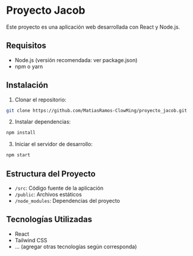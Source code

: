 # Proyecto Jacob

Este proyecto es una aplicación web desarrollada con React y Node.js.

## Requisitos

- Node.js (versión recomendada: ver package.json)
- npm o yarn

## Instalación

1. Clonar el repositorio:
```bash
git clone https://github.com/MatiasRamos-ClowMing/proyecto_jacob.git
```

2. Instalar dependencias:
```bash
npm install
```

3. Iniciar el servidor de desarrollo:
```bash
npm start
```

## Estructura del Proyecto

- `/src`: Código fuente de la aplicación
- `/public`: Archivos estáticos
- `/node_modules`: Dependencias del proyecto

## Tecnologías Utilizadas

- React
- Tailwind CSS
- ... (agregar otras tecnologías según corresponda)
